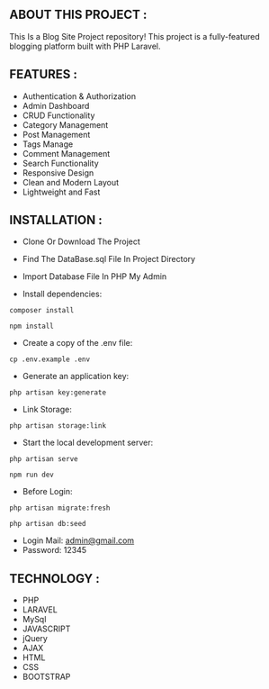 ## ABOUT THIS PROJECT :

This Is a Blog Site Project repository! 
This project is a fully-featured blogging platform built with PHP Laravel. 

## FEATURES :

- Authentication & Authorization
- Admin Dashboard
- CRUD Functionality
- Category Management
- Post Management
- Tags Manage
- Comment Management
- Search Functionality
- Responsive Design
- Clean and Modern Layout
- Lightweight and Fast

## INSTALLATION :

- Clone Or Download The Project
- Find The DataBase.sql File In Project Directory
- Import Database File In PHP My Admin

- Install dependencies:

```
composer install

npm install
```

- Create a copy of the .env file:

```
cp .env.example .env
```

- Generate an application key:

```
php artisan key:generate
```

- Link Storage:

```
php artisan storage:link
```

- Start the local development server:

```
php artisan serve

npm run dev
```

- Before Login:

```
php artisan migrate:fresh

php artisan db:seed
```

- Login Mail: admin@gmail.com
- Password: 12345

## TECHNOLOGY :

- PHP
- LARAVEL
- MySql
- JAVASCRIPT
- jQuery
- AJAX
- HTML
- CSS
- BOOTSTRAP

  
